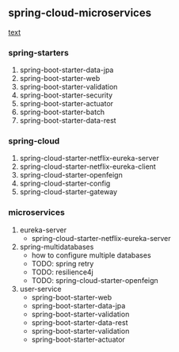 ## spring-cloud-microservices
[text](https://spring.io/projects/spring-cloud) 

### spring-starters
1. spring-boot-starter-data-jpa
2. spring-boot-starter-web
3. spring-boot-starter-validation
4. spring-boot-starter-security
5. spring-boot-starter-actuator
6. spring-boot-starter-batch
7. spring-boot-starter-data-rest

### spring-cloud
1. spring-cloud-starter-netflix-eureka-server
2. spring-cloud-starter-netflix-eureka-client
3. spring-cloud-starter-openfeign
4. spring-cloud-starter-config
5. spring-cloud-starter-gateway


### microservices
1. eureka-server
    - spring-cloud-starter-netflix-eureka-server
2. spring-multidatabases
    - how to configure multiple databases
    - TODO: spring retry
    - TODO: resilience4j
    - TODO: spring-cloud-starter-openfeign
3. user-service
    - spring-boot-starter-web
    - spring-boot-starter-data-jpa
    - spring-boot-starter-validation
    - spring-boot-starter-data-rest
    - spring-boot-starter-validation
    - spring-boot-starter-actuator

